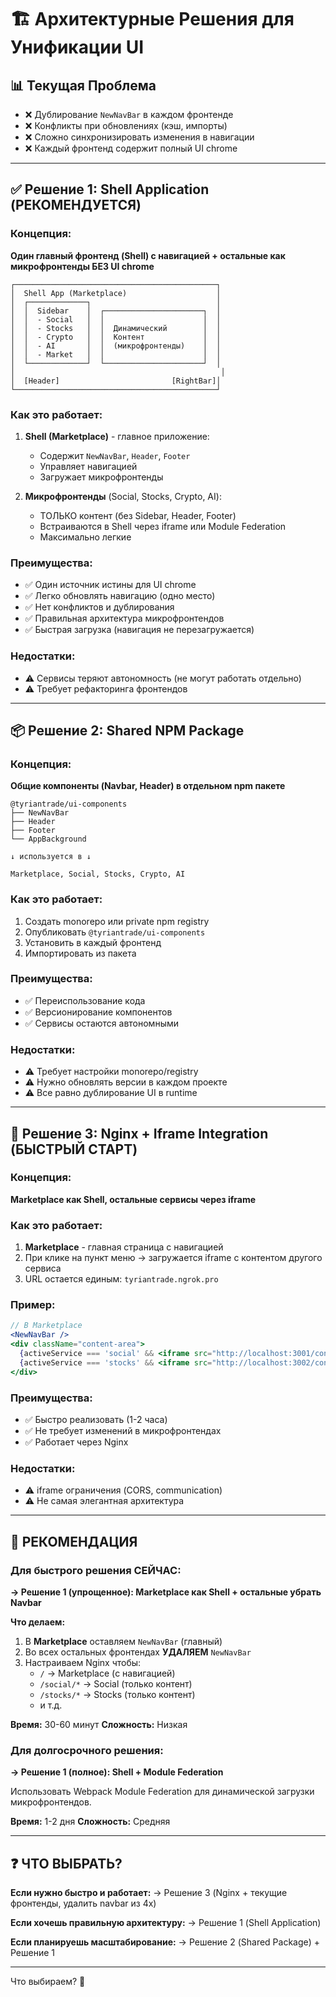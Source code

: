 # 🏗️ Архитектурные Решения для Унификации UI

## 📊 Текущая Проблема

- ❌ Дублирование `NewNavBar` в каждом фронтенде
- ❌ Конфликты при обновлениях (кэш, импорты)
- ❌ Сложно синхронизировать изменения в навигации
- ❌ Каждый фронтенд содержит полный UI chrome

---

## ✅ Решение 1: Shell Application (РЕКОМЕНДУЕТСЯ)

### Концепция:
**Один главный фронтенд (Shell) с навигацией + остальные как микрофронтенды БЕЗ UI chrome**

```
┌─────────────────────────────────────────────┐
│  Shell App (Marketplace)                    │
│  ┌─────────────┐                            │
│  │  Sidebar    │  ┌──────────────────────┐  │
│  │  - Social   │  │                      │  │
│  │  - Stocks   │  │  Динамический        │  │
│  │  - Crypto   │  │  Контент             │  │
│  │  - AI       │  │  (микрофронтенды)    │  │
│  │  - Market   │  │                      │  │
│  └─────────────┘  └──────────────────────┘  │
│                                              │
│  [Header]                         [RightBar]│
└─────────────────────────────────────────────┘
```

### Как это работает:

1. **Shell (Marketplace)** - главное приложение:
   - Содержит `NewNavBar`, `Header`, `Footer`
   - Управляет навигацией
   - Загружает микрофронтенды

2. **Микрофронтенды** (Social, Stocks, Crypto, AI):
   - ТОЛЬКО контент (без Sidebar, Header, Footer)
   - Встраиваются в Shell через iframe или Module Federation
   - Максимально легкие

### Преимущества:
- ✅ Один источник истины для UI chrome
- ✅ Легко обновлять навигацию (одно место)
- ✅ Нет конфликтов и дублирования
- ✅ Правильная архитектура микрофронтендов
- ✅ Быстрая загрузка (навигация не перезагружается)

### Недостатки:
- ⚠️ Сервисы теряют автономность (не могут работать отдельно)
- ⚠️ Требует рефакторинга фронтендов

---

## 📦 Решение 2: Shared NPM Package

### Концепция:
**Общие компоненты (Navbar, Header) в отдельном npm пакете**

```
@tyriantrade/ui-components
├── NewNavBar
├── Header
├── Footer
└── AppBackground

↓ используется в ↓

Marketplace, Social, Stocks, Crypto, AI
```

### Как это работает:

1. Создать monorepo или private npm registry
2. Опубликовать `@tyriantrade/ui-components`
3. Установить в каждый фронтенд
4. Импортировать из пакета

### Преимущества:
- ✅ Переиспользование кода
- ✅ Версионирование компонентов
- ✅ Сервисы остаются автономными

### Недостатки:
- ⚠️ Требует настройки monorepo/registry
- ⚠️ Нужно обновлять версии в каждом проекте
- ⚠️ Все равно дублирование UI в runtime

---

## 🚀 Решение 3: Nginx + Iframe Integration (БЫСТРЫЙ СТАРТ)

### Концепция:
**Marketplace как Shell, остальные сервисы через iframe**

### Как это работает:

1. **Marketplace** - главная страница с навигацией
2. При клике на пункт меню → загружается iframe с контентом другого сервиса
3. URL остается единым: `tyriantrade.ngrok.pro`

### Пример:
```jsx
// В Marketplace
<NewNavBar />
<div className="content-area">
  {activeService === 'social' && <iframe src="http://localhost:3001/content" />}
  {activeService === 'stocks' && <iframe src="http://localhost:3002/content" />}
</div>
```

### Преимущества:
- ✅ Быстро реализовать (1-2 часа)
- ✅ Не требует изменений в микрофронтендах
- ✅ Работает через Nginx

### Недостатки:
- ⚠️ iframe ограничения (CORS, communication)
- ⚠️ Не самая элегантная архитектура

---

## 🎯 РЕКОМЕНДАЦИЯ

### Для быстрого решения СЕЙЧАС:
**→ Решение 1 (упрощенное): Marketplace как Shell + остальные убрать Navbar**

**Что делаем:**
1. В **Marketplace** оставляем `NewNavBar` (главный)
2. Во всех остальных фронтендах **УДАЛЯЕМ** `NewNavBar`
3. Настраиваем Nginx чтобы:
   - `/` → Marketplace (с навигацией)
   - `/social/*` → Social (только контент)
   - `/stocks/*` → Stocks (только контент)
   - и т.д.

**Время:** 30-60 минут
**Сложность:** Низкая

### Для долгосрочного решения:
**→ Решение 1 (полное): Shell + Module Federation**

Использовать Webpack Module Federation для динамической загрузки микрофронтендов.

**Время:** 1-2 дня
**Сложность:** Средняя

---

## ❓ ЧТО ВЫБРАТЬ?

**Если нужно быстро и работает:**
→ Решение 3 (Nginx + текущие фронтенды, удалить navbar из 4х)

**Если хочешь правильную архитектуру:**
→ Решение 1 (Shell Application)

**Если планируешь масштабирование:**
→ Решение 2 (Shared Package) + Решение 1

---

Что выбираем? 🤔
